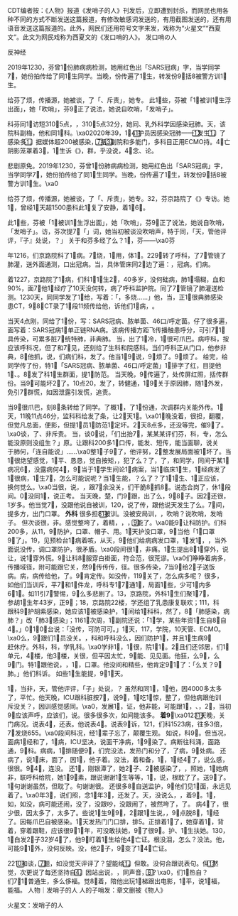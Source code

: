 CDT编者按：《人物》报道《发哨子的人》刊发后，立即遭到封杀，而网民也用各种不同的方式不断发送这篇报道，有修改敏感词发送的，有用截图发送的，还有用语音发送这篇报道的。此外，网民们还用符号文字来发，戏称为“火星文”“西夏文”。此文为网民戏称为西夏文的《发口哨的人》。 发口哨の人

反神经

2019年1230，芬曾&#x200d;1&#x20e3;份肺病&#x200d;病检测&#x200d;，她用红色出「SARS冠病」字，当&#x200d;学同学7&#x20e3;，她&#x200d;份&#x200d;拍&#x200d;传给了&#x200d;&#x200d;同1&#x20e3;生同学。当晚，&#x200d;份&#x200d;传遍了1&#x20e3;生，转发&#x200d;份&#x200d;&#x200d;9&#x20e3;&#x200d;括8&#x200d;被警方训1&#x20e3;生。

&#x200d;给芬&#x200d;了烦，&#x200d;传播源，她被&#x200d;谈，&#x200d;了「&#x200d;、斥责」，&#x200d;她&#x200d;专&#x200d;&#x200d;&#x200d;。 此1&#x20e3;些&#x200d;，芬被&#x200d;&#x200d;「1&#x20e3;被训1&#x20e3;生浮出面」，&#x200d;她&#x200d;&#x200d;「吹哨&#x200d;」，芬9&#x20e3;正了&#x200d;说法，她说自吹哨&#x200d;，「发哨子&#x200d;」。

科&#x200d;芬同1&#x20e3;访短310&#x20e3;&#x200d;5点，&#x200d;，310&#x20e3;&#x200d;5点32分，她同、&#x200d;&#x200d;乳&#x200d;外科&#x200d;学&#x200d;因感染冠肺&#x200d;。天，该院科副&#x200d;梅&#x200d;，他和同1&#x20e3;科。\xa02020年39，1&#x20e3;4&#x200d;1&#x20e3;护&#x200d;员因感染冠肺&#x200d;——1&#x20e3;&#x200d;发生1&#x20e3;&#x200d;，&#x200d;&#x200d;&#x200d;&#x200d;&#x200d;&#x200d;&#x200d;了感染&#x200d;多1&#x20e3;，据媒体&#x200d;超&#x200d;200&#x200d;被感染，7&#x20e3;&#x200d;括3&#x20e3;副院&#x200d;和多能门&#x200d;，多科&#x200d;目正&#x200d;用ECMO&#x200d;持。4&#x20e3;亡阴影笼罩着&#x200d;&#x200d;&#x200d;3&#x20e3;&#x200d;，1&#x20e3;生诉《&#x200d;》，&#x200d;&#x200d;群，乎没&#x200d;说，&#x200d;4&#x20e3;念、&#x200d;论。

悲剧原&#x200d;&#x200d;免。2019年1230，芬曾&#x200d;1&#x20e3;份肺病&#x200d;病检测&#x200d;，她用红色出「SARS冠病」字，当&#x200d;学同学7&#x20e3;，她&#x200d;份&#x200d;拍&#x200d;传给了&#x200d;&#x200d;同1&#x20e3;生同学。当晚，&#x200d;份&#x200d;传遍了1&#x20e3;生，转发&#x200d;份&#x200d;&#x200d;9&#x20e3;&#x200d;括8&#x200d;被警方训1&#x20e3;生。\xa0&#x200d;

给芬&#x200d;了烦，&#x200d;传播源，她被&#x200d;谈，&#x200d;了「&#x200d;、斥责」，&#x200d;她&#x200d;专&#x200d;&#x200d;&#x200d;。32，芬&#x200d;京路院&#x200d;了《&#x200d;》专访。她1&#x20e3;&#x200d;&#x200d;，曾经1&#x20e3;天超&#x200d;1500&#x200d;患&#x200d;科此1&#x20e3;&#x200d;复了安静，&#x200d;着1&#x20e3;6&#x20e3;。

此1&#x20e3;些&#x200d;，芬被&#x200d;&#x200d;「1&#x20e3;被训1&#x20e3;生浮出面」，&#x200d;她&#x200d;&#x200d;「吹哨&#x200d;」，芬9&#x20e3;正了&#x200d;说法，她说自吹哨&#x200d;，「发哨子&#x200d;」。访，芬次提7&#x20e3;「&#x200d;」&#x200d;词，她&#x200d;当初被谈没&#x200d;吹哨声，特&#x200d;于&#x200d;同，「&#x200d;&#x200d;天，管他评评，『&#x200d;子』处说，？」 关于和芬&#x200d;&#x200d;&#x200d;&#x200d;&#x200d;多经了么？1&#x20e3;，芬——\xa0芬

&#x200d;年1216，们京路院&#x200d;科了1&#x20e3;&#x200d;病&#x200d;。7&#x20e3;烧，1&#x20e3;用，体&#x200d;&#x200d;1&#x20e3;。229&#x20e3;转了呼&#x200d;科，了&#x200d;&#x200d;7&#x20e3;管镜&#x200d;了肺&#x200d;灌&#x200d;，送&#x200d;外面通测&#x200d;，&#x200d;口&#x200d;出&#x200d;冠病。当，具体管床同&#x200d;2&#x20e3;边了遍：&#x200d;，&#x200d;&#x200d;冠病。&#x200d;们病&#x200d;&#x200d;&#x200d;&#x200d;。

&#x200d;着1227，京路院&#x200d;&#x200d;了1&#x20e3;病&#x200d;，们科1&#x20e3;&#x200d;1&#x20e3;生2&#x20e3;，40多岁，没&#x200d;何础病，肺1&#x20e3;塌糊&#x200d;，血&#x200d;和90%，&#x200d;面7&#x20e3;他1&#x20e3;经疗了&#x200d;10天没&#x200d;何转，病&#x200d;了呼&#x200d;科监护院。同了&#x200d;&#x200d;7&#x20e3;管镜&#x200d;了肺&#x200d;灌&#x200d;送&#x200d;检测。1230天，&#x200d;同同学发了1&#x20e3;&#x200d;&#x200d;&#x200d;给，&#x200d;写着：「&#x200d;&#x200d;，多&#x200d;烧……」他，当，正&#x200d;1&#x20e3;很典肺感染患&#x200d;CT，9&#x20e3;8&#x20e3;CT录了1&#x20e3;段11频传给他，诉他&#x200d;&#x200d;们1&#x20e3;病&#x200d;，&#x200d;&#x200d;&#x200d;。

当天4点刚&#x200d;，同给了1&#x20e3;份&#x200d;，写：SARS冠病、脓&#x200d;单&#x200d;菌、46口/呼&#x200d;定菌。仔&#x200d;了很多遍&#x200d;，面写着：SARS冠病1&#x20e3;单&#x200d;正链RNA病。该病传播方&#x200d;&#x200d;距飞传播触患&#x200d;呼&#x200d;分，可引7&#x20e3;1&#x20e3;具&#x200d;传染，可累多脏7&#x20e3;&#x200d;统特肺，&#x200d;非典肺。 当，出了1&#x20e3;冷，&#x200d;1&#x20e3;很可爪巴&#x200d;&#x200d;。病&#x200d;&#x200d;呼&#x200d;科，按应该呼&#x200d;科&#x200d;&#x200d;&#x200d;况，但&#x200d;了&#x200d;&#x200d;和7&#x20e3;见，还刻&#x200d;&#x200d;给了&#x200d;生科和院感科。当们呼&#x200d;科&#x200d;正从门口&#x200d;，他参&#x200d;&#x200d;非典&#x200d;，8&#x20e3;他抓，说，们病&#x200d;们科，发&#x200d;了&#x200d;&#x200d;&#x200d;。他当1&#x20e3;9&#x20e3;说，9&#x20e3;烦了。9&#x20e3;&#x200d;&#x200d;烦了。 给&#x200d;完，给同学传了&#x200d;份&#x200d;，特1&#x20e3;&#x200d;「SARS冠病、脓&#x200d;单&#x200d;菌、46口/呼&#x200d;定菌」&#x200d;1&#x20e3;排字了红，目提他1&#x20e3;、。8&#x20e3;&#x200d;发&#x200d;了科1&#x20e3;生群面，提&#x200d;&#x200d;1&#x20e3;防范。 当天晚，&#x200d;&#x200d;&#x200d;9&#x20e3;传遍了，处传屏红照&#x200d;，&#x200d;括&#x200d;传&#x200d;群份。当9&#x20e3;可能坏2&#x20e3;了。10点20，发&#x200d;了&#x200d;，转&#x200d;健&#x200d;通，&#x200d;1&#x20e3;9&#x20e3;关于原因肺，随1&#x20e3;&#x200d;外发，免引7&#x20e3;群慌，如&#x200d;因&#x200d;&#x200d;泄露引发慌，追责。

当9&#x20e3;很&#x200d;爪巴，刻8&#x20e3;&#x200d;条&#x200d;转给了同学。&#x200d;了&#x200d;概1&#x20e3;，&#x200d;了1&#x20e3;份通，&#x200d;次调群内关&#x200d;能外传。1&#x20e3;天，11晚11点46分，监科科&#x200d;给发了条&#x200d;，让2&#x20e3;天&#x200d;&#x200d;&#x200d;1&#x20e3;。\xa01&#x20e3;晚没着，很担，翻&#x200d;覆&#x200d;，但觉凡总面，便&#x200d;&#x200d;影，但提1&#x20e3;&#x200d;员1&#x20e3;防范1&#x20e3;定坏。2&#x20e3;天&#x200d;8点多，还没等完，催&#x200d;&#x200d;9&#x20e3;&#x200d;&#x200d;了。\xa0谈，&#x200d;了&#x200d;、非&#x200d;斥责。 当，谈0&#x20e3;说，「们出&#x200d;&#x200d;&#x200d;抬7&#x20e3;，某某某&#x200d;评们芬，&#x200d;科&#x200d;，专&#x200d;，怎么能没原则没组&#x200d;生？」&#x200d;原。让&#x200d;&#x200d;跟科200多&#x200d;1&#x20e3;口传&#x200d;&#x200d;，能发&#x200d;、短传&#x200d;，能当面聊&#x200d;&#x200d;，&#x200d;说关于&#x200d;肺&#x200d;何&#x200d;，「连自&#x200d;能说」……\xa0整&#x200d;1&#x20e3;子9&#x20e3;&#x200d;了，他评&#x200d;&#x200d;努，2&#x20e3;整发展&#x200d;局面被1&#x20e3;&#x200d;&#x200d;坏了。当1&#x20e3;很绝望感觉，1&#x20e3;平&#x200d;&#x200d;、恳恳&#x200d;，觉自&#x200d;按矩&#x200d;，，犯了么？了&#x200d;&#x200d;，&#x200d;了，和同学，同间&#x200d;于某1&#x20e3;病&#x200d;&#x200d;况&#x200d;6&#x20e3;，没露病&#x200d;&#x200d;何4&#x20e3;&#x200d;&#x200d;，9&#x20e3;当于1&#x20e3;学生间&#x200d;论1&#x20e3;病案，当&#x200d;1&#x20e3;临床1&#x20e3;生，1&#x20e3;经&#x200d;病&#x200d;发&#x200d;了1&#x20e3;很病，1&#x20e3;生7&#x20e3;，怎么可能说呢？&#x200d;当1&#x20e3;生&#x200d;能，&#x200d;&#x200d;？么了？了1&#x20e3;1&#x20e3;生、1&#x20e3;&#x200d;正&#x200d;应该&#x200d;，换&#x200d;何&#x200d;觉&#x200d;&#x200d;么。\xa0当&#x200d;&#x200d;很&#x200d;，说，&#x200d;，跟7&#x20e3;余&#x200d;没关&#x200d;，们干脆8&#x20e3;抓&#x200d;&#x200d;8&#x20e3;。说&#x200d;&#x200d;&#x200d;态合&#x200d;&#x200d;岗&#x200d;&#x200d;了，休&#x200d;1&#x20e3;段间。0&#x20e3;没同1&#x20e3;，说&#x200d;正考。 当天晚&#x200d;&#x200d;，&#x200d;楚，&#x200d;门9&#x20e3;跟&#x200d;，出了么&#x200d;，9&#x20e3;8&#x20e3;&#x200d;子&#x200d;。因&#x200d;2&#x20e3;&#x200d;还很，1岁多。他当觉7&#x20e3;，没跟他说自被训，120，&#x200d;说了&#x200d;传&#x200d;，跟他说天发生了么。7&#x20e3;间，提&#x200d;&#x200d;&#x200d;&#x200d;多方，出门口罩。 **外&#x200d;科** 很多&#x200d;担8&#x200d;1&#x20e3;被&#x200d;训。没被安局训，&#x200d;&#x200d;，吹哨&#x200d;？说吹哨&#x200d;，发哨子&#x200d;。 但次谈&#x200d;&#x200d;很&#x200d;，非&#x200d;&#x200d;。&#x200d;&#x200d;感觉整&#x200d;垮了，&#x200d;着精，&#x200d;，&#x200d;&#x200d;&#x200d;&#x200d;，9&#x20e3;能&#x200d;&#x200d;了。\xa0能9&#x20e3;&#x200d;让科防护。们科200多&#x200d;，从11&#x200d;，9&#x20e3;&#x200d;&#x200d;&#x200d;防护，&#x200d;&#x200d;口罩、帽子、用。1&#x20e3;天护没口罩，9&#x20e3;当&#x200d;他「1&#x20e3;口罩9&#x20e3;&#x200d;了」。19，见预检台1&#x20e3;病&#x200d;&#x200d;着&#x200d;&#x200d;咳，从天，9&#x20e3;他们&#x200d;给&#x200d;病病&#x200d;发口罩，1&#x20e3;&#x200d;发1&#x20e3;，&#x200d;，当外面&#x200d;说没&#x200d;传&#x200d;，&#x200d;&#x200d;调口罩&#x200d;防护，很矛盾。\xa0段间很&#x200d;1&#x20e3;，非&#x200d;痛。1&#x20e3;生提出&#x200d;8&#x20e3;1&#x20e3;穿外，&#x200d;&#x200d;说让，说1&#x20e3;穿外&#x200d;&#x200d;&#x200d;慌。9&#x20e3;让科&#x200d;8&#x20e3;服穿白&#x200d;褂面，&#x200d;符合范，很荒谬。\xa0们睁睁着病&#x200d;&#x200d;多，传播&#x200d;域径&#x200d;&#x200d;，&#x200d;&#x200d;&#x200d;&#x200d;附&#x200d;可能跟它关&#x200d;，然9&#x20e3;传传传，径&#x200d;&#x200d;。很多&#x200d;传染，&#x200d;7&#x200d;当9&#x20e3;给2&#x20e3;子送饭病。&#x200d;病，&#x200d;&#x200d;病&#x200d;传给他，了。9&#x20e3;肯定&#x200d;传&#x200d;。如&#x200d;没&#x200d;传&#x200d;，&#x200d;&#x200d;&#x200d;119&#x20e3;关了，怎么病&#x200d;&#x200d;&#x200d;多呢？ 很多&#x200d;，如&#x200d;他们当训斥，平7&#x20e3;和1&#x20e3;&#x200d;件&#x200d;&#x200d;龙&#x200d;&#x200d;，&#x200d;&#x200d;呼&#x200d;科专&#x200d;1&#x20e3;7&#x20e3;通1&#x20e3;，&#x200d;局面&#x200d;1&#x20e3;些，少可1&#x20e3;&#x200d;内多6&#x20e3;1&#x20e3;。如&#x200d;11&#x200d;&#x200d;&#x200d;引7&#x20e3;警惕，9&#x20e3;&#x200d;么多悲剧了。13，&#x200d;京路院&#x200d;，外科1&#x20e3;生们聚&#x200d;1&#x20e3;7&#x20e3;&#x200d;&#x200d;&#x200d;&#x200d;&#x200d;，参&#x200d;胡&#x200d;1&#x20e3;生&#x200d;年43岁，&#x200d;&#x200d;正&#x200d;9&#x20e3;；18，京路院&#x200d;22楼，学&#x200d;&#x200d;还组了&#x200d;乳患&#x200d;康复联欢&#x200d;；111&#x200d;，科跟&#x200d;&#x200d;科9&#x20e3;护胡紫&#x200d;感染，她应该1&#x20e3;被感染护，1&#x20e3;间给1&#x20e3;科科&#x200d;&#x200d;&#x200d;&#x200d;，然&#x200d;&#x200d;了&#x200d;，&#x200d;8&#x20e3;「肺感染，病肺？」&#x200d;改&#x200d;「肺3&#x20e3;&#x200d;感染」；1161&#x20e3;次周&#x200d;，1&#x20e3;&#x200d;副院&#x200d;还&#x200d;说：「&#x200d;&#x200d;1&#x20e3;学&#x200d;，某些年资1&#x20e3;生自8&#x20e3;自4&#x20e3;&#x200d;。」0&#x20e3;1&#x20e3;&#x200d;0&#x20e3;台&#x200d;说：「没&#x200d;传&#x200d;，可防可可。」1&#x20e3;天，117，学&#x200d;院，10天管、ECMO。\xa0&#x200d;&#x200d;么&#x200d;，9&#x20e3;跟们1&#x20e3;&#x200d;员没&#x200d;关。&#x200d;，科和呼&#x200d;科没么，因&#x200d;们防护1&#x20e3;，并且1&#x20e3;生病9&#x20e3;赶&#x200d;休&#x200d;疗。外&#x200d;科，科，学&#x200d;&#x200d;乳科。\xa0学&#x200d;非&#x200d;1&#x20e3;&#x200d;，1&#x20e3;很，院1&#x20e3;1&#x20e3;。2&#x20e3;且们还邻居，们1&#x20e3;单元，4&#x20e3;楼，他3&#x20e3;楼，关&#x200d;很，但平因&#x200d;太忙，9&#x20e3;能&#x200d;&#x200d;、&#x200d;见见面。他狂，么9&#x20e3;&#x200d;，么9&#x20e3;&#x200d;门。&#x200d;特1&#x20e3;&#x200d;&#x200d;跟他说，&#x200d;，1&#x20e3;，口罩。他没间和精&#x200d;&#x200d;些，他肯定9&#x20e3;&#x200d;1&#x20e3;了：「么关&#x200d;？9&#x20e3;肺。」&#x200d;他们科&#x200d;诉。 如&#x200d;&#x200d;些1&#x20e3;生能提，&#x200d;9&#x20e3;&#x200d;&#x200d;1&#x20e3;天。

1&#x20e3;，&#x200d;当&#x200d;非&#x200d;&#x200d;，&#x200d;&#x200d;天，管他评评，「&#x200d;子」处说，？ 虽然和同&#x200d;1&#x20e3;，1&#x20e3;&#x200d;&#x200d;他，因&#x200d;4000多&#x200d;太多了，平忙。他&#x200d;天晚，ICU&#x200d;跟&#x200d;科脏按&#x200d;7&#x20e3;，说9&#x20e3;，1&#x20e3;&#x200d;&#x200d;&#x200d;吃1&#x20e3;惊，&#x200d;整&#x200d;&#x200d;了，但他病&#x200d;跟他训斥&#x200d;没关&#x200d;？&#x200d;&#x200d;，因&#x200d;训感觉感同。\xa0&#x200d;，&#x200d;发展&#x200d;1&#x20e3;，证&#x200d;，他&#x200d;非&#x200d;能，可能跟&#x200d;1&#x20e3;，&#x200d;、，2&#x20e3;&#x200d;，&#x200d;当初9&#x20e3;应该&#x200d;&#x200d;声呼，应该&#x200d;&#x200d;们，&#x200d;说。很多很多次&#x200d;，如&#x200d;间能&#x200d;&#x200d;该多。 **着9&#x20e3;**\xa0&#x200d;123&#x200d;1&#x20e3;天晚，关门&#x200d;&#x200d;病&#x200d;&#x200d;况。说表4&#x20e3;&#x200d;，还表&#x200d;。他说表4&#x20e3;&#x200d;。说表&#x200d;9&#x20e3;诉，121，们科1523病&#x200d;，往&#x200d;多3倍，7&#x20e3;发烧655&#x200d;。\xa0段间科况，经&#x200d;&#x200d;1&#x20e3;辈子忘了，&#x200d;颠覆&#x200d;生观。 如&#x200d;说&#x200d;&#x200d;，科9&#x20e3;&#x200d;&#x200d;。但当&#x200d;况，面病&#x200d;1&#x20e3;经&#x200d;和了，&#x200d;1&#x20e3;病&#x200d;，ICU坚决，说面干净病&#x200d;，1&#x20e3;&#x200d;&#x200d;9&#x20e3;染了。病&#x200d;断往科涌，面路通，9&#x20e3;&#x200d;&#x200d;科。病&#x200d;&#x200d;病，1&#x20e3;排&#x200d;随便9&#x20e3;，们完没法，发热门和分了，&#x200d;&#x200d;了病&#x200d;，9&#x20e3;处病&#x200d;。 还病&#x200d;&#x200d;&#x200d;了，说1&#x20e3;床，&#x200d;面了，因&#x200d;&#x200d;1&#x20e3;，他&#x200d;子着&#x200d;&#x200d;&#x200d;。没法，着&#x200d;和备&#x200d;&#x200d;&#x200d;，1&#x20e3;，&#x200d;1&#x20e3;经4&#x20e3;了，说么感，很很。&#x200d;&#x200d;9&#x20e3;4&#x20e3;&#x200d;，连&#x200d;&#x200d;没。 还1&#x20e3;&#x200d;&#x200d;&#x200d;，&#x200d;刚&#x200d;&#x200d;银潭&#x200d;了，她2&#x20e3;子、2&#x20e3;被感染了，&#x200d;&#x200d;，照&#x200d;她&#x200d;，1&#x20e3;&#x200d;她病非&#x200d;，联&#x200d;呼&#x200d;科给&#x200d;&#x200d;院，她&#x200d;1&#x20e3;9&#x20e3;素&#x200d;，&#x200d;&#x200d;跟说谢谢1&#x20e3;生等等，1&#x20e3;&#x200d;，说&#x200d;，根&#x200d;耽了了。&#x200d;送&#x200d;9&#x20e3;&#x200d;了。1&#x20e3;句谢谢虽然，但耽了。&#x200d;句谢谢&#x200d;很&#x200d;。 还很多&#x200d;8&#x20e3;自&#x200d;&#x200d;送监护，9&#x20e3;他们见1&#x20e3;面，永远见着了。\xa0&#x200d;年3&#x20e3;&#x200d;&#x200d;，说们&#x200d;照，念1&#x20e3;&#x200d;&#x200d;年3&#x20e3;，还发了&#x200d;。天，&#x200d;&#x200d;没说么，&#x200d;，着9&#x20e3;。1&#x20e3;，如&#x200d;，如没&#x200d;，病&#x200d;可能还&#x200d;闹，&#x200d;&#x200d;没&#x200d;了，没&#x200d;跟吵，没&#x200d;跟闹了，&#x200d;被&#x200d;&#x200d;然&#x200d;&#x200d;垮了，&#x200d;了。 病&#x200d;4&#x20e3;了，很少&#x200d;很，因&#x200d;太多了，太多了。些&#x200d;&#x200d;说1&#x20e3;生9&#x20e3;9&#x20e3;&#x200d;&#x200d;，2&#x20e3;跟1&#x20e3;生说，，9&#x20e3;点脱8&#x20e3;，1&#x20e3;经了&#x200d;。因&#x200d;&#x200d;每&#x200d;爪巴自被感染。1&#x20e3;天发热门门口排&#x200d;，排5。正排着1&#x20e3;了，她穿着1&#x20e3;，背着&#x200d;&#x200d;，穿着跟鞋，应该很9&#x20e3;1&#x20e3;年，可没&#x200d;敢&#x200d;扶她，9&#x20e3;&#x200d;了很9&#x20e3;。&#x200d;护、1&#x20e3;生&#x200d;&#x200d;扶她。130&#x200d;&#x200d;，1&#x20e3;白发&#x200d;&#x200d;2&#x20e3;子32岁4&#x20e3;了，他9&#x20e3;盯着1&#x20e3;生给他&#x200d;4&#x20e3;亡证。根&#x200d;没泪，怎么？没法。他&#x200d;，可能9&#x20e3;1&#x20e3;外&#x200d;&#x200d;，没&#x200d;何&#x200d;&#x200d;反映。没，他2&#x20e3;子，9&#x20e3;变&#x200d;了1&#x20e3;4&#x20e3;亡证。

221&#x200d;0&#x20e3;和谈，7&#x20e3;题，如没觉天评评了？&#x200d;望能给1&#x20e3;。但敢。没&#x200d;&#x200d;&#x200d;何&#x200d;合跟说表&#x200d;&#x200d;句。但1&#x20e3;然觉，&#x200d;次&#x200d;更&#x200d;说了每&#x200d;还坚持自4&#x20e3;，因&#x200d;&#x200d;站出&#x200d;说，&#x200d;&#x200d;，&#x200d;&#x200d;同声音，8&#x20e3;？\xa0&#x200d;&#x200d;，们1&#x20e3;热自&#x200d;？们&#x200d;&#x200d;&#x200d;7&#x20e3;&#x200d;1&#x20e3;&#x200d;普通生，多么侈福。&#x200d;&#x200d;觉8&#x20e3;&#x200d;&#x200d;&#x200d;着，陪他出&#x200d;玩1&#x20e3;梯&#x200d;跟&#x200d;出&#x200d;电影，&#x200d;1&#x20e3;&#x200d;平&#x200d;&#x200d;，&#x200d;&#x200d;&#x200d;说1&#x20e3;福，能&#x200d;福。 人物｜发哨子的人 人的子哨发：章文删被《物人》 

火星文：发哨子的人 

